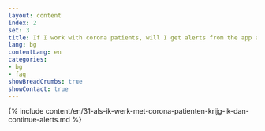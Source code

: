 ```yaml
---
layout: content
index: 2
set: 3
title: If I work with corona patients, will I get alerts from the app all the time?
lang: bg
contentLang: en
categories:
- bg
- faq
showBreadCrumbs: true
showContact: true
---
```

{% include content/en/31-als-ik-werk-met-corona-patienten-krijg-ik-dan-continue-alerts.md %}

